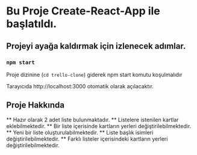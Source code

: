 # Bu Proje Create-React-App ile başlatıldı.

## Projeyi ayağa kaldırmak için izlenecek adımlar.

### `npm start`

Proje dizinine (`cd trello-clone`) giderek npm start komutu koşulmalıdır

Tarayıcıda http://localhost:3000 otomatik olarak açılacaktır.

## Proje Hakkında

** Hazır olarak 2 adet liste bulunmaktadır.
** Listelere istenilen kartlar eklebilmektedir.
** Bir liste içerisinde kartların yerleri değiştirilebilmektedir.
** Yeni bir liste oluşturulabilmektedir.
** Liste başlık isimleri değiştirilebilmektedir.
** Farklı listeler içerisindeki kartların yerleri değiştirilebilmektedir.
